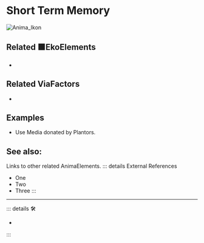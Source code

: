
# <anima>Short Term Memory</anima>

![Anima_Ikon](/Ikon/Anima_Ikon.png)

## Related 🟩<ekos>EkoElements</ekos>

-

## Related <via>ViaFactors</via>

-

## Examples

- Use Media donated by Plantors.

## See also:

Links to other related AnimaElements.
::: details External References

- One
- Two
- Three
:::

---

<!-- =================================================== -->
<!-- =================================================== -->
<!-- =================================================== -->
<!-- =================================================== -->
<!-- =================================================== -->
::: details 🛠

-

:::
